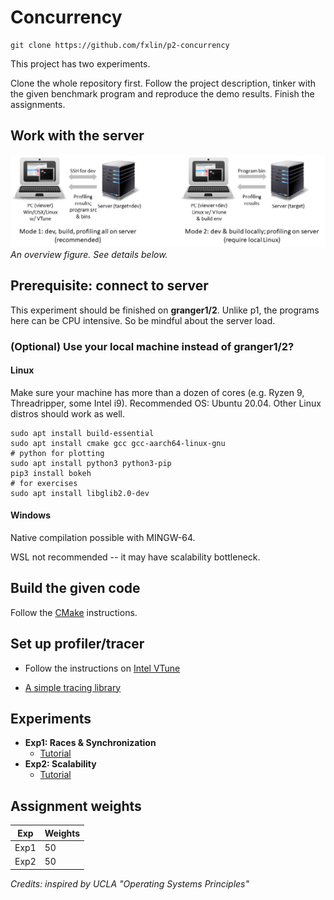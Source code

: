 # Concurrency

```
git clone https://github.com/fxlin/p2-concurrency
```

This project has two experiments. 

Clone the whole repository first. Follow the project description, tinker with the given benchmark program and reproduce the demo results. Finish the assignments. 

## Work with the server
![](figures/workflow.png)
*An overview figure. See details below.* 

## Prerequisite: connect to server

This experiment should be finished on **granger1/2**. Unlike p1, the programs here can be CPU intensive. So be mindful about the server load. 

### (Optional) Use your local machine instead of granger1/2? 

#### Linux

Make sure your machine has more than a dozen of cores (e.g. Ryzen 9, Threadripper, some Intel i9). Recommended OS: Ubuntu 20.04. Other Linux distros should work as well. 

```
sudo apt install build-essential
sudo apt install cmake gcc gcc-aarch64-linux-gnu 
# python for plotting
sudo apt install python3 python3-pip
pip3 install bokeh
# for exercises
sudo apt install libglib2.0-dev
```

#### Windows

Native compilation possible with MINGW-64. 

WSL not recommended -- it may have scalability bottleneck. 

## Build the given code

Follow the [CMake](cmake.md) instructions. 

## Set up profiler/tracer

* Follow the instructions on [Intel VTune](./vtune.md)

* [A simple tracing library](./measurement.md) 

## Experiments

* **Exp1: Races & Synchronization** 
  * [Tutorial](./exp1.md)
  <!---  * [Exercises](./exp1-assignment.md) (cs6456 students: refer to MS teams for your assignments instead) --->
* **Exp2: Scalability** 
  * [Tutorial](./exp2.md)
  <!----  * [Exercises](./exp2-assignment.md) (cs6456 students: refer to MS teams for your assignments instead) --->

## Assignment weights

| Exp                                 | Weights |
| ----------------------------------- | ------- |
| Exp1               | 50      |
| Exp2        | 50      |

*Credits: inspired by UCLA "Operating Systems Principles"*

